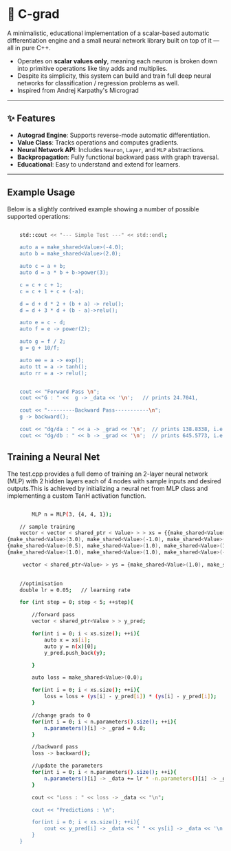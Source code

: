 # 🧠 C-grad

A minimalistic, educational implementation of a scalar-based automatic differentiation engine and a small neural network library built on top of it — all in pure C++.
- Operates on **scalar values only**, meaning each neuron is broken down into primitive operations like tiny adds and multiplies.
- Despite its simplicity, this system can build and train full deep neural networks for classification / regression problems as well.
- Inspired from Andrej Karpathy's Micrograd

---

## ✨ Features

- **Autograd Engine**: Supports reverse-mode automatic differentiation.
- **Value Class**: Tracks operations and computes gradients.
- **Neural Network API**: Includes `Neuron`, `Layer`, and `MLP` abstractions.
- **Backpropagation**: Fully functional backward pass with graph traversal.
- **Educational**: Easy to understand and extend for learners.

---

## Example Usage
Below is a slightly contrived example showing a number of possible supported operations:

``` bash

    std::cout << "--- Simple Test ---" << std::endl;

    auto a = make_shared<Value>(-4.0);
    auto b = make_shared<Value>(2.0);

    auto c = a + b;
    auto d = a * b + b->power(3);

    c = c + c + 1;
    c = c + 1 + c + (-a);

    d = d + d * 2 + (b + a) -> relu();
    d = d + 3 * d + (b - a)->relu();

    auto e = c - d;
    auto f = e -> power(2);

    auto g = f / 2;
    g = g + 10/f;

    auto ee = a -> exp();
    auto tt = a -> tanh();
    auto rr = a -> relu();


    cout << "Forward Pass \n";
    cout <<"G : " <<  g -> _data << '\n';   // prints 24.7041,

    cout << "---------Backward Pass-----------\n";
    g -> backward();

    cout << "dg/da : " << a -> _grad << '\n';  // prints 138.8338, i.e. the numerical value of dg/da
    cout << "dg/db : " << b -> _grad << '\n';  // prints 645.5773, i.e. the numerical value of dg/db

```



## Training a Neural Net
The test.cpp provides a full demo of training an 2-layer neural network (MLP) with 2 hidden layers each of 4 nodes with sample inputs and desired outputs.This is achieved by initializing a neural net from MLP class and implementing a custom TanH activation function.

``` bash

        MLP n = MLP(3, {4, 4, 1});

    // sample training
    vector < vector < shared_ptr < Value> > > xs = {{make_shared<Value>(2.0), make_shared<Value>(3.0), make_shared<Value>(-1.0)}, 
{make_shared<Value>(3.0), make_shared<Value>(-1.0), make_shared<Value>(0.5)},
{make_shared<Value>(0.5), make_shared<Value>(1.0), make_shared<Value>(1.0)},
{make_shared<Value>(1.0), make_shared<Value>(1.0), make_shared<Value>(-1.0)}};

     vector < shared_ptr<Value> > ys = {make_shared<Value>(1.0), make_shared<Value>(-1.0), make_shared<Value>(-1.0), make_shared<Value>(1.0)};

     
    //optimisation
    double lr = 0.05;   // learning rate

    for (int step = 0; step < 5; ++step){

        //forward pass
        vector < shared_ptr<Value > > y_pred;

        for(int i = 0; i < xs.size(); ++i){
            auto x = xs[i];
            auto y = n(x)[0];
            y_pred.push_back(y);

        }

        auto loss = make_shared<Value>(0.0);

        for(int i = 0; i < xs.size(); ++i){
            loss = loss + (ys[i] - y_pred[i]) * (ys[i] - y_pred[i]);
        }

        //change grads to 0
        for(int i = 0; i < n.parameters().size(); ++i){
            n.parameters()[i] -> _grad = 0.0;
        }

        //backward pass
        loss -> backward();

        //update the parameters
        for(int i = 0; i < n.parameters().size(); ++i){
            n.parameters()[i] -> _data += lr * -n.parameters()[i] -> _grad;
        }

        cout << "Loss : " << loss -> _data << "\n";

        cout << "Predictions : \n";

        for(int i = 0; i < xs.size(); ++i){
            cout << y_pred[i] -> _data << " " << ys[i] -> _data << '\n';
        }
    }

```
